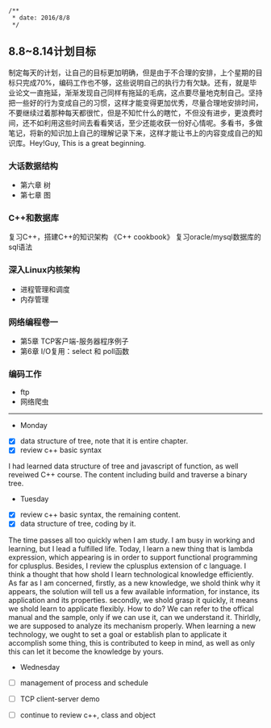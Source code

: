 ```
/**
 * date: 2016/8/8
 */
```
 
## 8.8~8.14计划目标
制定每天的计划，让自己的目标更加明确，但是由于不合理的安排，上个星期的目标只完成70%，编码工作也不够，这些说明自己的执行力有欠缺。还有，就是毕业论文一直拖延，渐渐发现自己同样有拖延的毛病，这点要尽量地克制自己。坚持把一些好的行为变成自己的习惯，这样才能变得更加优秀，尽量合理地安排时间，不要继续过着那种每天都很忙，但是不知忙什么的瞎忙，不但没有进步，更浪费时间，还不如利用这些时间去看看笑话，至少还能收获一份好心情呢。多看书，多做笔记，将新的知识加上自己的理解记录下来，这样才能让书上的内容变成自己的知识库。Hey!Guy, This is a great beginning.

### 大话数据结构
 + 第六章 树
 + 第七章 图

### C++和数据库
复习C++，搭建C++的知识架构 《C++ cookbook》 
复习oracle/mysql数据库的sql语法

### 深入Linux内核架构
 + 进程管理和调度
 + 内存管理
 
### 网络编程卷一
 + 第5章 TCP客户端-服务器程序例子
 + 第6章 I/O复用：select 和 poll函数

### 编码工作
 + ftp
 + 网络爬虫

***

+ Monday
 - [x] data structure of tree, note that it is entire chapter.
 - [x] review c++ basic syntax
 
I had learned data structure of tree and javascript of function, as well reveiwed C++ course. The content including build and traverse a binary tree.

+ Tuesday
 - [x] review c++ basic syntax, the remaining content.
 - [x] data structure of tree, coding by it.
 
The time passes all too quickly when I am study. I am busy in working and learning, but I lead a fulfilled life. Today, I learn a new thing that is lambda expression, which appearing is in order to support functional programming for cplusplus. Besides, I review the cplusplus extension of c language. I think a thought that how shold I learn technological knowledge efficiently. As far as I am concerned, firstly, as a new knowledge, we shold think why it appears, the solution will tell us a few available information, for instance, its application and its properties. secondly, we shold grasp it quickly, it means we shold learn to applicate flexibly. How to do? We can refer to the offical manual and the sample, only if we can use it, can we understand it. Thirldly, we are supposed to analyze its mechanism properly. When learning a new technology, we ought to set a goal or establish plan to applicate it accomplish some thing, this is contributed to keep in mind, as well as only this can let it become the knowledge by yours.
 
+ Wednesday
 - [ ] management of process and schedule
 - [ ] TCP client-server demo
 - [ ] continue to review c++, class and object

